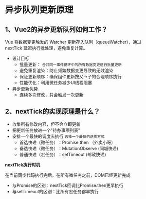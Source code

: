 # 异步队列更新原理

## 1、Vue2的异步更新队列如何工作？

Vue 将数据变更触发的 Watcher 更新存入队列（queueWatcher），通过 nextTick 延迟执行批处理，避免重复计算。

- 设计目标
   - 批量更新： `合并同一事件循环中的所有数据变更进行批量更新`
   - 避免重复渲染：防止频繁数据变更导致的无效渲染
   - 保证更新顺序：确保组件更新按父→子的合理顺序执行
   - 性能优化：利用微任务减少UI线程阻塞
- 异步更新优势
  - 连续多次修改，只会触发一次更新


## 2、nextTick的实现原理是什么？

- 收集所有修改内容，但不会立即更新
- 把更新任务放进一个"待办事项列表"
- 安排一个最快的调度去执行 `选择一个最快的送货方式`
  - 首选快递（微任务）​：Promise.then （外卖小哥）
  - 备选快递（微任务）​：MutationObserve (同城快递)
  - 普通快递（宏任务）​：setTimeout (邮政快递)


**nextTick执行时机**

在当前同步代码执行完后，在所有微任务之前，DOM已经更新完成
- 与Promise的区别：nextTick回调比Promise.then更早执行
- 与setTimeout的区别：比所有宏任务都早执行
